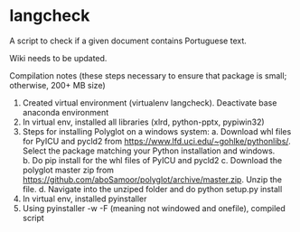 # langcheck
A script to check if a given document contains Portuguese text.

Wiki needs to be updated.

Compilation notes (these steps necessary to ensure that package is small; otherwise, 200+ MB size)
1. Created virtual environment (virtualenv langcheck). Deactivate base anaconda environment
2. In virtual env, installed all libraries (xlrd, python-pptx, pypiwin32)
3. Steps for installing Polyglot on a windows system:
    a. Download whl files for PyICU and pycld2 from https://www.lfd.uci.edu/~gohlke/pythonlibs/.  
    Select the package matching your Python installation and windows.  
    b. Do pip install for the whl files of PyICU and pycld2
    c. Download the polyglot master zip from https://github.com/aboSamoor/polyglot/archive/master.zip. Unzip the file.
    d. Navigate into the unziped folder and do python setup.py install
4. In virtual env, installed pyinstaller
5. Using pyinstaller -w -F (meaning not windowed and onefile), compiled script
